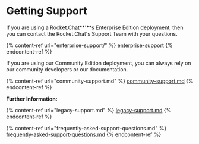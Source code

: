 # Getting Support

If you are using a Rocket.Chat**'**s Enterprise Edition deployment, then you can contact the Rocket.Chat's Support Team with your questions.

{% content-ref url="enterprise-support/" %}
[enterprise-support](enterprise-support/)
{% endcontent-ref %}

If you are using our Community Edition deployment, you can always rely on our community developers or our documentation.&#x20;

{% content-ref url="community-support.md" %}
[community-support.md](community-support.md)
{% endcontent-ref %}

**Further Information:**

{% content-ref url="legacy-support.md" %}
[legacy-support.md](legacy-support.md)
{% endcontent-ref %}

{% content-ref url="frequently-asked-support-questions.md" %}
[frequently-asked-support-questions.md](frequently-asked-support-questions.md)
{% endcontent-ref %}
